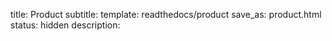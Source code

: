 title: Product
subtitle: 
template: readthedocs/product
save_as: product.html
status: hidden
description: 
